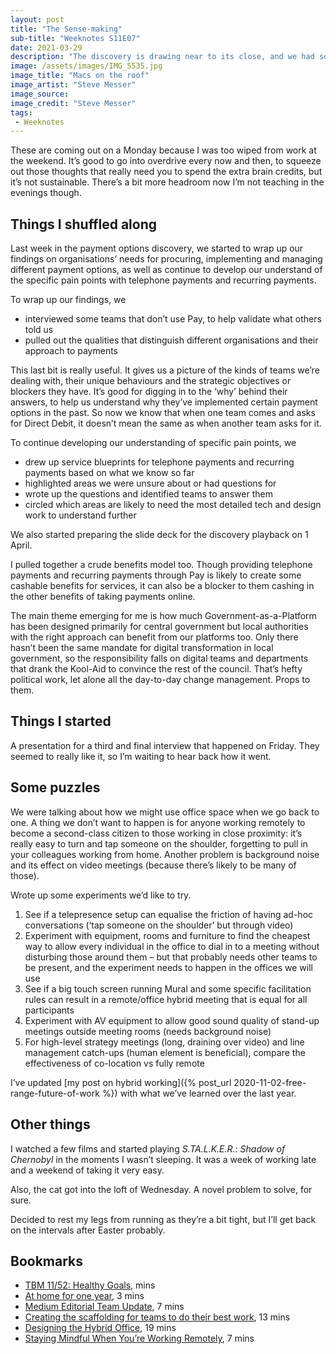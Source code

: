```yaml
---
layout: post
title: "The Sense-making"
sub-title: "Weeknotes S11E07"
date: 2021-03-29
description: "The discovery is drawing near to its close, and we had some thoughts about what we’d do in offices when those open again."
image: /assets/images/IMG_5535.jpg
image_title: "Macs on the roof"
image_artist: "Steve Messer"
image_source: 
image_credit: "Steve Messer"
tags:
 - Weeknotes
---
```


These are coming out on a Monday because I was too wiped from work at the weekend. It’s good to go into overdrive every now and then, to squeeze out those thoughts that really need you to spend the extra brain credits, but it’s not sustainable. There’s a bit more headroom now I’m not teaching in the evenings though.

## Things I shuffled along

Last week in the payment options discovery, we started to wrap up our findings on organisations’ needs for procuring, implementing and managing different payment options, as well as continue to develop our understand of the specific pain points with telephone payments and recurring payments.

To wrap up our findings, we

- interviewed some teams that don’t use Pay, to help validate what others told us
- pulled out the qualities that distinguish different organisations and their approach to payments

This last bit is really useful. It gives us a picture of the kinds of teams we’re dealing with, their unique behaviours and the strategic objectives or blockers they have. It’s good for digging in to the ‘why’ behind their answers, to help us understand why they’ve implemented certain payment options in the past. So now we know that when one team comes and asks for Direct Debit, it doesn’t mean the same as when another team asks for it.

To continue developing our understanding of specific pain points, we

- drew up service blueprints for telephone payments and recurring payments based on what we know so far
- highlighted areas we were unsure about or had questions for
- wrote up the questions and identified teams to answer them
- circled which areas are likely to need the most detailed tech and design work to understand further

We also started preparing the slide deck for the discovery playback on 1 April. 

I pulled together a crude benefits model too. Though providing telephone payments and recurring payments through Pay is likely to create some cashable benefits for services, it can also be a blocker to them cashing in the other benefits of taking payments online. 

The main theme emerging for me is how much Government-as-a-Platform has been designed primarily for central government but local authorities with the right approach can benefit from our platforms too. Only there hasn’t been the same mandate for digital transformation in local government, so the responsibility falls on digital teams and departments that drank the Kool-Aid to convince the rest of the council. That’s hefty political work, let alone all the day-to-day change management. Props to them.

## Things I started

A presentation for a third and final interview that happened on Friday. They seemed to really like it, so I’m waiting to hear back how it went.

## Some puzzles

We were talking about how we might use office space when we go back to one. A thing we don’t want to happen is for anyone working remotely to become a second-class citizen to those working in close proximity: it’s really easy to turn and tap someone on the shoulder, forgetting to pull in your colleagues working from home. Another problem is background noise and its effect on video meetings (because there’s likely to be many of those).

Wrote up some experiments we’d like to try.

1. See if a telepresence setup can equalise the friction of having ad-hoc conversations (‘tap someone on the shoulder’ but through video)
2. Experiment with equipment, rooms and furniture to find the cheapest way to allow every individual in the office to dial in to a meeting without disturbing those around them – but that probably needs other teams to be present, and the experiment needs to happen in the offices we will use
3. See if a big touch screen running Mural and some specific facilitation rules can result in a remote/office hybrid meeting that is equal for all participants
4. Experiment with AV equipment to allow good sound quality of stand-up meetings outside meeting rooms (needs background noise)
5. For high-level strategy meetings (long, draining over video) and line management catch-ups (human element is beneficial), compare the effectiveness of co-location vs fully remote

I’ve updated [my post on hybrid working]({% post_url 2020-11-02-free-range-future-of-work %}) with what we’ve learned over the last year.

## Other things

I watched a few films and started playing _S.TA.L.K.E.R.: Shadow of Chernobyl_ in the moments I wasn’t sleeping. It was a week of working late and a weekend of taking it very easy.

Also, the cat got into the loft of Wednesday. A novel problem to solve, for sure.

Decided to rest my legs from running as they’re a bit tight, but I’ll get back on the intervals after Easter probably.

## Bookmarks

- [TBM 11/52: Healthy Goals](https://cutlefish.substack.com/p/tbm-1152-healthy-goals), mins
- [At home for one year](https://memo.barrucadu.co.uk/at-home-for-one-year.html), 3 mins
- [Medium Editorial Team Update](https://ev.medium.com/medium-editorial-team-update-8679bcb9fe81), 7 mins
- [Creating the scaffolding for teams to do their best work](https://medium.com/wearesnook/creating-the-scaffolding-for-teams-to-do-their-best-work-287bcbc68aac), 13 mins
- [Designing the Hybrid Office](https://hbr.org/2021/03/designing-the-hybrid-office), 19 mins
- [Staying Mindful When You’re Working Remotely](https://hbr.org/2021/03/staying-mindful-when-youre-working-remotely), 7 mins
